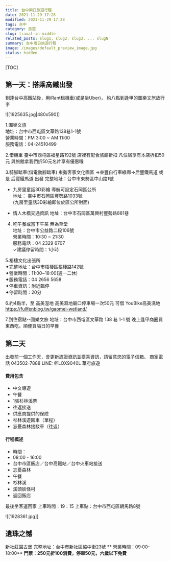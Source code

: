 ```yaml
---
title: 台中兩日旅遊行程
date: 2021-11-29 17:28
modified: 2021-11-29 17:28
tags: 台中
category: 旅遊
slug: traval-in-middle
related_posts: slug1, slug2, slug3, ... slugN
summary: 台中兩日旅遊行程
image: /images/default_preview_image.jpg
status: hidden
---
```

[TOC]
## 第一天：搭乘高鐵出發

到達台中高鐵站後，用iRant租機車(或是坐Uber)， 約八點到逢甲的圖樂文旅放行李

![[1925635.jpg|480x590]]

1.圖樂文旅  
地址：台中市西屯區文華路138巷1-1號  
營業時間：PM 3:00 ~ AM 11:00   
服務電話：04-24510499  

2.借機車
臺中市西屯區福星路192號
店裡有配合旅館折扣 凡住宿享有本店折扣50元
與旅館拿我們折50元名片享有優惠哦

3.騎腳踏車(借電動腳踏車)
東勢客家文化園區 ->東豐自行車綠廊->后豐鐵馬道
或是 后豐鐵馬道 出發
完整地址：台中市東勢區中山路1號

- 九房里童話3D彩繪
導航可設定石岡區公所  
地址： 臺中市石岡區豐勢路1033號  
(九房里童話3D彩繪即位於區公所對面)

- 情人木橋交通資訊
地址：台中市石岡區萬興村豐勢路881巷

4. 吃午餐或當下午茶
無為草堂  
地址：台中市公益路二段106號  
營業時間：10:30 ~ 21:30  
服務電話：04 2329 6707  
✓建議停留時間：1小時


5.梧棲文化出張所  
✦完整地址：台中市梧棲區梧棲路142號  
✦營業時間：11:00~18:00(週一二休)  
✦服務電話：04 2656 5658  
✦停車資訊：附近臨停  
✦停留時間：20分


6.約4點半，至 高美溼地
高美濕地廟口停車場一次50元
可借 YouBike高美濕地
https://fullfenblog.tw/gaomei-wetland/


7.到住宿點--圖樂文旅 
地址：台中市西屯區文華路 138 巷 1-1 號
晚上逢甲商圈買東西吃，順便買隔日的早餐

## 第二天

出發前一個工作天，會更新憑證資訊並搭乘資訊，請留意您的電子信箱。
商家電話 043502-7888
LINE: @LOX9040L 
華府旅遊

#### 費用包含

-   中文導遊
-   午餐
-   1張杉林溪票
-   往返接送
-   供應商提供的保險
-   杉林溪遊園車（單程）
-   忘憂森林接駁車（往返）

#### 行程概述

-   時間：
-   08:00 - 16:00
-   台中市區飯店／台中高鐵站／台中火車站接送
-   忘憂森林
-   午餐
-   杉林溪
-   溪頭妖怪村
-   返回飯店


最後坐客運回家
上車時間：19：15
上車點：台中市西屯區朝馬路8號

![[1928361.jpg]]



## 遺珠之憾

新社莊園古堡 
完整地址：台中市新社區協中街23號
** 營業時間：09:00-18:00**
**門票：250元折100消費，停車50元，六歲以下免費**